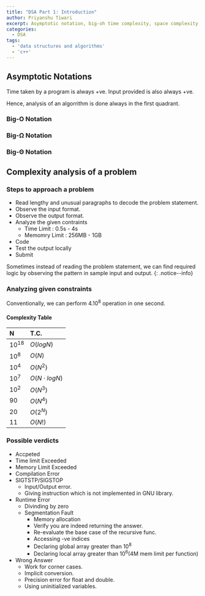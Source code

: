 ```yaml
---
title: "DSA Part 1: Introduction"
author: Priyanshu Tiwari
excerpt: Asymptotic notation, big-oh time complexity, space complexity, complexity Graph, possible verdicts
categories: 
  - DSA
tags:
  - 'data structures and algorithms'
  - 'c++'
---
```


## Asymptotic Notations

Time taken by a program is always +ve.
Input provided is also always +ve.

Hence, analysis of an algorrithm is done always in the first quadrant.

### Big-O Notation

### Big-Ω Notation

### Big-Θ Notation

## Complexity analysis of a problem

### Steps to approach a problem

* Read lengthy and unusual paragraphs to decode the problem statement.
* Observe the input format.
* Observe the output format.
* Analyze the given contraints
    - Time Limit : 0.5s - 4s
    - Memomry Limit : 256MB - 1GB
* Code
* Test the output locally
* Submit

Sometimes instead of reading the problem statement, we can find required logic by observing the pattern in sample input and output.
{: .notice--info}

### Analyzing given constraints

Conventionally, we can perform 4.10<sup>8</sup> operation in one second.

#### Complexity Table

| N | T.C. |
| :-- | :-- |
| 10<sup>18</sup> | $O(logN)$ |
| 10<sup>8</sup> | $O(N)$ |
| 10<sup>4</sup> | $O(N^2)$ |
| 10<sup>7</sup> | $O(N \cdot logN)$ |
| 10<sup>2</sup> | $O(N^3)$ |
| 90 | $O(N^4)$ |
| 20 | $O(2^N)$ |
| 11 | $O(N!)$ |

### Possible verdicts

* Accpeted
* Time limit Exceeded
* Memory Limit Exceeded
* Compilation Error
* SIGTSTP/SIGSTOP
    - Input/Output error.
    - Giving instruction which is not implemented in GNU library.
* Runtime Error
    - Divinding by zero
    - Segmentation Fault 
        - Memory allocation
        - Verify you are indeed returning the answer.
        - Re-evaluate the base case of the recursive func.
        - Accessing -ve indices
        - Declaring global array greater than 10<sup>8</sup>
        - Declaring local array greater than 10<sup>6</sup>(4M mem limit per function)
* Wrong Answer
    - Work for corner cases.
    - Implicit conversion.
    - Precision error for float and double.
    - Using uninitialized variables.